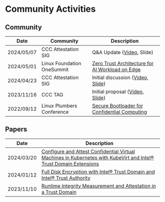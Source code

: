 # Community Activities


## Community

| Date | Community | Description |
| ---- | --------- | ----------- |
| 2024/05/07 | CCC Attestation SIG | Q&A Update ([Video](https://www.youtube.com/watch?v=qoAOXZpdz38), Slide) |
| 2024/05/01 | Linux Foundation OneSummit | [Zero Trust Architecture for AI Workload on Edge](https://onesummit2024.sched.com/event/1YUs1/zero-trust-architecture-for-ai-workload-on-edge-wenhui-zhang-bytedance-ken-lu-intel?iframe=no)
| 2024/04/23 | CCC Attestation SIG | Initial discussion ([Video](https://www.youtube.com/watch?v=63Qgr695xSg), [Slide](https://github.com/CCC-Attestation/meetings/blob/main/materials/KenLu_CC_API.pdf)) |
| 2023/11/16 | CCC TAG | Initial proposal ([Video](https://www.youtube.com/watch?v=Ia2uhSelFnM&list=PLmfkUJc39uMjaB_I1dYW72I44kr9QzG_B&index=11), [Slide](https://github.com/confidential-computing/governance/blob/main/TAC/Meetings/2023/2023-11-16/CCC%20TAC-2023-11-16-CCAPI-CCC-Proposal-TechTalk.pptx.pdf))
| 2022/09/12 | Linux Plumbers Conference | [Secure Bootloader for Confidential Computing](https://lpc.events/event/16/contributions/1260/attachments/932/1950/Secure%20bootloader%20for%20Confidential%20Computing%20-%20LPC.pdf) |

## Papers

| Date | Description |
| ---- | ----------- |
| 2024/03/20 |[Configure and Attest Confidential Virtual Machines in Kubernetes with KubeVirt and Intel® Trust Domain Extensions](https://www.intel.com/content/www/us/en/developer/articles/technical/configure-confidential-vms-kubevirt-intel-trustdom.html?wapkw=Configure%20and%20Attest%20Confidential%20Virtual%20Machines%20in%20Kubernetes%20with) |
| 2024/01/12 | [Full Disk Encryption with Intel® Trust Domain and Intel® Trust Authority](https://www.intel.com/content/www/us/en/developer/articles/technical/disk-encryption-intel-trust-domain-trust-authority.html) |
| 2023/11/10 | [Runtime Integrity Measurement and Attestation in a Trust Domain](https://www.intel.com/content/www/us/en/developer/articles/community/runtime-integrity-measure-and-attest-trust-domain.html) |
